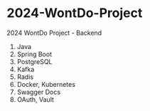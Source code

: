 # 2024-WontDo-Project
2024 WontDo Project - Backend
1. Java
2. Spring Boot
3. PostgreSQL
4. Kafka
5. Radis
6. Docker, Kubernetes
7. Swagger Docs
8. OAuth, Vault
